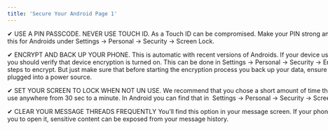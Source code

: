 ```yaml
---
title: 'Secure Your Android Page 1'
---
```


<div class="" markdown="1" style="height: 540px; width: 960px; background-image: url('/user/pages/12.secure-your-android-page-1/secureyourandroid.png'); background-repeat: norepeat norepeat; background-size: auto auto;" >

<div>
     <!--- spacer div -->
</div>
<div style="font-family:Arial, color:white; font-size:14px;" markdown="1"> 
✔ USE A PIN PASSCODE. NEVER USE TOUCH ID. As a Touch ID can be compromised. Make your PIN strong and at least 8 digits. You can find this for Androids under Settings → Personal → Security → Screen Lock.

✔ ENCRYPT AND BACK UP YOUR PHONE. This is automatic with recent versions of Androids. If your device uses Android version 4.0 or newer, you should verify that device encryption is turned on. This can be done in Settings → Personal → Security → Encryption. If it is not follow the steps to encrypt. But just make sure that before starting the encryption process you back up your data, ensure the phone is fully charged and plugged into a power source.
 
✔ SET YOUR SCREEN TO LOCK WHEN NOT UN USE. We recommend that you chose a short amount of time that does not drive you crazy. We use anywhere from 30 sec to a minute. In Android you can find that in  Settings → Personal → Security → Screen Lock. 

✔ CLEAR YOUR MESSAGE THREADS FREQUENTLY You’ll find this option in your message screen. If your phone is confiscated they can compel you to open it, sensitive content can be exposed from your message history.
</div>